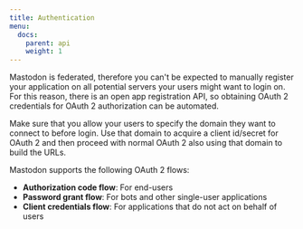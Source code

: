 ```yaml
---
title: Authentication
menu:
  docs:
    parent: api
    weight: 1
---
```


Mastodon is federated, therefore you can't be expected to manually register your application on all potential servers your users might want to login on. For this reason, there is an open app registration API, so obtaining OAuth 2 credentials for OAuth 2 authorization can be automated.

Make sure that you allow your users to specify the domain they want to connect to before login. Use that domain to acquire a client id/secret for OAuth 2 and then proceed with normal OAuth 2 also using that domain to build the URLs.

Mastodon supports the following OAuth 2 flows:

- **Authorization code flow**: For end-users
- **Password grant flow**: For bots and other single-user applications
- **Client credentials flow**: For applications that do not act on behalf of users
